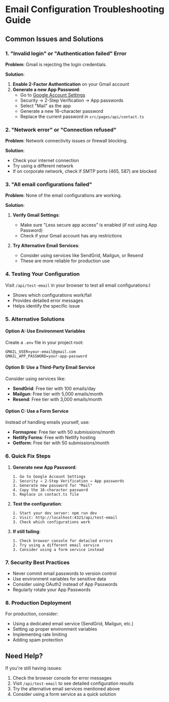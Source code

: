# Email Configuration Troubleshooting Guide

## Common Issues and Solutions

### 1. **"Invalid login" or "Authentication failed" Error**

**Problem**: Gmail is rejecting the login credentials.

**Solution**:
1. **Enable 2-Factor Authentication** on your Gmail account
2. **Generate a new App Password**:
   - Go to [Google Account Settings](https://myaccount.google.com/)
   - Security → 2-Step Verification → App passwords
   - Select "Mail" as the app
   - Generate a new 16-character password
   - Replace the current password in `src/pages/api/contact.ts`

### 2. **"Network error" or "Connection refused"**

**Problem**: Network connectivity issues or firewall blocking.

**Solution**:
- Check your internet connection
- Try using a different network
- If on corporate network, check if SMTP ports (465, 587) are blocked

### 3. **"All email configurations failed"**

**Problem**: None of the email configurations are working.

**Solution**:
1. **Verify Gmail Settings**:
   - Make sure "Less secure app access" is enabled (if not using App Password)
   - Check if your Gmail account has any restrictions

2. **Try Alternative Email Services**:
   - Consider using services like SendGrid, Mailgun, or Resend
   - These are more reliable for production use

### 4. **Testing Your Configuration**

Visit `/api/test-email` in your browser to test all email configurations:I
- Shows which configurations work/fail
- Provides detailed error messages
- Helps identify the specific issue

### 5. **Alternative Solutions**

#### Option A: Use Environment Variables
Create a `.env` file in your project root:
```
GMAIL_USER=your-email@gmail.com
GMAIL_APP_PASSWORD=your-app-password
```

#### Option B: Use a Third-Party Email Service
Consider using services like:
- **SendGrid**: Free tier with 100 emails/day
- **Mailgun**: Free tier with 5,000 emails/month
- **Resend**: Free tier with 3,000 emails/month

#### Option C: Use a Form Service
Instead of handling emails yourself, use:
- **Formspree**: Free tier with 50 submissions/month
- **Netlify Forms**: Free with Netlify hosting
- **Getform**: Free tier with 50 submissions/month

### 6. **Quick Fix Steps**

1. **Generate new App Password**:
   ```
   1. Go to Google Account Settings
   2. Security → 2-Step Verification → App passwords
   3. Generate new password for "Mail"
   4. Copy the 16-character password
   5. Replace in contact.ts file
   ```

2. **Test the configuration**:
   ```
   1. Start your dev server: npm run dev
   2. Visit: http://localhost:4321/api/test-email
   3. Check which configurations work
   ```

3. **If still failing**:
   ```
   1. Check browser console for detailed errors
   2. Try using a different email service
   3. Consider using a form service instead
   ```

### 7. **Security Best Practices**

- Never commit email passwords to version control
- Use environment variables for sensitive data
- Consider using OAuth2 instead of App Passwords
- Regularly rotate your App Passwords

### 8. **Production Deployment**

For production, consider:
- Using a dedicated email service (SendGrid, Mailgun, etc.)
- Setting up proper environment variables
- Implementing rate limiting
- Adding spam protection

## Need Help?

If you're still having issues:
1. Check the browser console for error messages
2. Visit `/api/test-email` to see detailed configuration results
3. Try the alternative email services mentioned above
4. Consider using a form service as a quick solution

